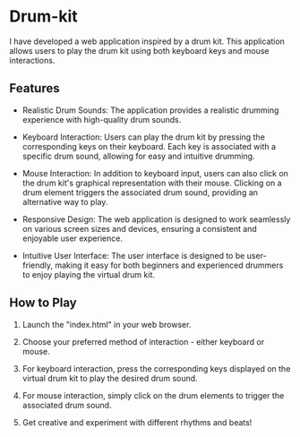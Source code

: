 # Drum-kit

I have developed a web application inspired by a drum kit. This application allows users to play the drum kit using both keyboard keys and mouse interactions.

## Features

- Realistic Drum Sounds: The application provides a realistic drumming experience with high-quality drum sounds.

- Keyboard Interaction: Users can play the drum kit by pressing the corresponding keys on their keyboard. Each key is associated with a specific drum sound, allowing for easy and intuitive drumming.

- Mouse Interaction: In addition to keyboard input, users can also click on the drum kit's graphical representation with their mouse. Clicking on a drum element triggers the associated drum sound, providing an alternative way to play.

- Responsive Design: The web application is designed to work seamlessly on various screen sizes and devices, ensuring a consistent and enjoyable user experience.

- Intuitive User Interface: The user interface is designed to be user-friendly, making it easy for both beginners and experienced drummers to enjoy playing the virtual drum kit.

## How to Play

1. Launch the "index.html" in your web browser.

2. Choose your preferred method of interaction - either keyboard or mouse.

3. For keyboard interaction, press the corresponding keys displayed on the virtual drum kit to play the desired drum sound.

4. For mouse interaction, simply click on the drum elements to trigger the associated drum sound.

5. Get creative and experiment with different rhythms and beats!
